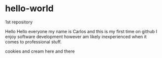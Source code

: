 hello-world
===========

1st repository

Hello Hello everyone
my name is Carlos and this is my first time on github
I enjoy software development however am likely inexperienced when it comes to professional stuff.


cookies and cream here and there
